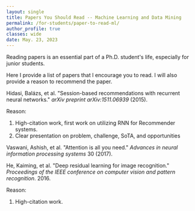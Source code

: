 ```yaml
---
layout: single
title: Papers You Should Read -- Machine Learning and Data Mining
permalink: /for-students/paper-to-read-ml/
author_profile: true
classes: wide
date: May. 23, 2023
---
```


Reading papers is an essential part of a Ph.D. student's life, especially for junior students.

Here I provide a list of papers that I encourage you to read. I will also provide a reason to recommend the paper.



Hidasi, Balázs, et al. "Session-based recommendations with recurrent neural networks." *arXiv preprint arXiv:1511.06939* (2015).

Reason: 

1. High-citation work, first work on utilizing RNN for Recommender systems.
2. Clear presentation on problem, challenge, SoTA, and opportunities



Vaswani, Ashish, et al. "Attention is all you need." *Advances in neural information processing systems* 30 (2017).



He, Kaiming, et al. "Deep residual learning for image recognition." *Proceedings of the IEEE conference on computer vision and pattern recognition*. 2016.

Reason:

1. High-citation work.
